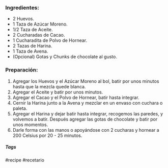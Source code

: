 ### Ingredientes:

- 2 Huevos.
- 1 Taza de Azúcar Moreno.
- 1/2 Taza de Aceite.
- 2 Cucharadas de Cacao.
- 1 Cucharadita de Polvo de Hornear.
- 2 Tazas de Harina.
- 1 Taza de Avena.
- (Opcional) Gotas y Chunks de chocolate al gusto.

### Preparación:

1. Agregar los Huevos y el Azúcar Moreno al bol, batir por unos minutos hasta que la mezcla quede blanca.
2. Agregar el Aceite y batir por unos minutos.
3. Agregar el Cacao y el Polvo de Hornear, batir hasta integrar.
4. Cernir la Harina junto a la Avena y mezclar en un envaso con cuchara o paleta.
5. Agregar el Harina y dejar batir hasta integrar, recogemos las paredes, y volvemos a batir. Después agregar las gotas de chocolate y batir por unos momentos.
6. Darle forma con las manos o apoyándose con 2 cucharas y hornear a 200 Celsius por 20 - 25 minutos.

##### Tags

#recipe #recetario